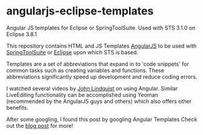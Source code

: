 angularjs-eclipse-templates
===========================

Angular JS templates for Eclipse or SpringToolSuite.   Used with STS 3.1.0 on Eclipse 3.8.1


This repository contains HTML and JS Templates [AngularJS](http://angularjs.org/) to be used with [SpringToolSuite](http://www.springsource.org/sts) or [Eclipse](http://www.eclipse.org) upon which STS is based.

Templates are a set of abbreviations that expand in to 'code snippets' for common tasks such as creating variables and functions. These abbreviations significantly speed up development and reduce coding errors.


I watched several videos by [John Lindquist](http://www.youtube.com/user/johnlindquist) on using Angular.   Similar LiveEditing functionality
can be accomplished using Yeoman (recommended by the AngularJS guys and others) which also offers other benefits.

After some googling, I found this post by googling Angular Templates
Check out the [blog post](http://pkozlowskios.wordpress.com/2012/07/15/live-templates-for-angular-js-in-webstorm/) for more!
